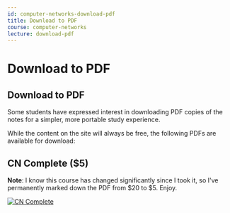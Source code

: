 ```yaml
---
id: computer-networks-download-pdf
title: Download to PDF
course: computer-networks
lecture: download-pdf
---
```


# Download to PDF

## Download to PDF

Some students have expressed interest in downloading PDF copies of the notes for
a simpler, more portable study experience.

While the content on the site will always be free, the following PDFs are available
for download:

## CN Complete ($5)

**Note**: I know this course has changed significantly since I took it, so I've permanently marked down the PDF from $20 to $5. Enjoy.

[![CN Complete](https://assets.omscs.io/notes/ebooks/cn-full.jpg)](https://gum.co/cn-full?wanted=true)
